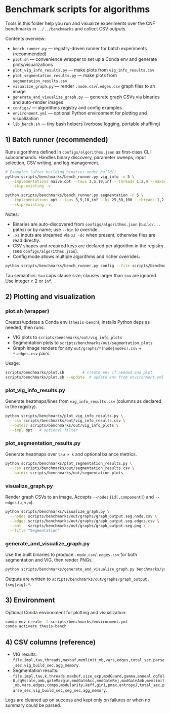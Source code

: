 # Benchmark scripts for algorithms

Tools in this folder help you run and visualize experiments over the CNF benchmarks in `../../benchmarks` and collect CSV outputs.

Contents overview:

- `bench_runner.py` — registry-driven runner for batch experiments (recommended)
- `plot.sh` — convenience wrapper to set up a Conda env and generate plots/visualizations
- `plot_vig_info_results.py` — make plots from `vig_info_results.csv`
- `plot_segmentation_results.py` — make plots from `segmentation_results.csv`
- `visualize_graph.py` — render `.node.csv`/`.edges.csv` graph files to an image
- `generate_and_visualize_graph.py` — generate graph CSVs via binaries and auto-render images
- `configs/` — algorithms registry and config examples
- `environment.yml` — optional Python environment for plotting and visualization
- `lib_bench.sh` — tiny bash helpers (verbose logging, portable shuffling)

## 1) Batch runner (recommended)

Runs algorithms defined in `configs/algorithms.json` as first-class CLI subcommands. Handles binary discovery, parameter sweeps, input selection, CSV writing, and log management.

```bash
# Examples (after building binaries under build/)
python scripts/benchmarks/bench_runner.py vig_info -n 5 \
  --implementations naive,opt --taus 3,5,10,inf --threads 1,2,4 --maxbufs 50000000,100000000 \
  --skip-existing -v

python scripts/benchmarks/bench_runner.py segmentation -n 5 \
  --implementations opt --taus 3,5,10,inf --ks 25,50,100 --threads 1,2,4 \
  --skip-existing -v
```

Notes:

- Binaries are auto-discovered from `configs/algorithms.json` (`build/...` paths) or by name; use `--bin` to override.
- `.xz` inputs are streamed via `xz -dc` when present; otherwise files are read directly.
- CSV shapes and required keys are declared per algorithm in the registry (see `configs/algorithms.json`).
- Config mode allows multiple algorithms and richer overrides:

```bash
python scripts/benchmarks/bench_runner.py config --file scripts/benchmarks/configs/example_configs.json -v
```

Tau semantics: `tau` caps clause size; clauses larger than `tau` are ignored. Use integer ≥ 2 or `inf`.

## 2) Plotting and visualization

### plot.sh (wrapper)

Creates/updates a Conda env (`thesis-bench`), installs Python deps as needed, then runs:

- VIG plots to `scripts/benchmarks/out/vig_info_plots`
- Segmentation plots to `scripts/benchmarks/out/segmentation_plots`
- Graph image renders for any `out/graphs/*(node|nodes).csv` + `*.edges.csv` pairs

Usage:

```bash
scripts/benchmarks/plot.sh        # create env if needed and plot
scripts/benchmarks/plot.sh --update  # update env from environment.yml before plotting
```

### plot_vig_info_results.py

Generate heatmaps/lines from `vig_info_results.csv` (columns as declared in the registry).

```bash
python scripts/benchmarks/plot_vig_info_results.py \
  --csv scripts/benchmarks/out/vig_info_results.csv \
  --outdir scripts/benchmarks/out/vig_info_plots \
  --impl opt   # optional filter
```

### plot_segmentation_results.py

Generate heatmaps over `tau × k` and optional balance metrics.

```bash
python scripts/benchmarks/plot_segmentation_results.py \
  --csv scripts/benchmarks/out/segmentation_results.csv \
  --outdir scripts/benchmarks/out/segmentation_plots
```

### visualize_graph.py

Render graph CSVs to an image. Accepts `--nodes` (`id[,component]`) and `--edges` (`u,v,w`).

```bash
python scripts/benchmarks/visualize_graph.py \
  --nodes scripts/benchmarks/out/graphs/graph_output.seg.node.csv \
  --edges scripts/benchmarks/out/graphs/graph_output.seg.edges.csv \
  --out   scripts/benchmarks/out/graphs/graph_output.seg.png \
  --title "Segmentation"
```

### generate_and_visualize_graph.py

Use the built binaries to produce `.node.csv`/`.edges.csv` for both segmentation and VIG, then render PNGs.

```bash
python scripts/benchmarks/generate_and_visualize_graph.py benchmarks/your.cnf.xz
```

Outputs are written to `scripts/benchmarks/out/graphs/graph_output.{seg|vig}.*`.

## 3) Environment

Optional Conda environment for plotting and visualization:

```bash
conda env create -f scripts/benchmarks/environment.yml
conda activate thesis-bench
```

## 4) CSV columns (reference)

- VIG results: `file,impl,tau,threads,maxbuf,memlimit_mb,vars,edges,total_sec,parse_sec,vig_build_sec,agg_memory`.
- Segmentation results: `file,impl,tau,k,threads,maxbuf,size_exp,modGuard,gamma,anneal,dqTol0,dqVscale,amb,gateMargin,modGateAcc,modGateRej,modGateAmb,memlimit_mb,vars,edges,comps,modularity,keff,gini,pmax,entropyJ,total_sec,parse_sec,vig_build_sec,seg_sec,agg_memory`.

Logs are cleaned up on success and kept only on failures or when no summary could be parsed.
